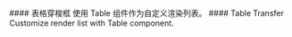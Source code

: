 <cn>
#### 表格穿梭框
使用 Table 组件作为自定义渲染列表。
</cn>

<us>
#### Table Transfer
Customize render list with Table component.
</us>
